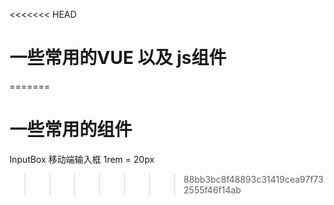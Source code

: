 <<<<<<< HEAD
# 一些常用的VUE 以及 js组件
=======
# 一些常用的组件
InputBox 移动端输入框  1rem = 20px
>>>>>>> 88bb3bc8f48893c31419cea97f732555f46f14ab

